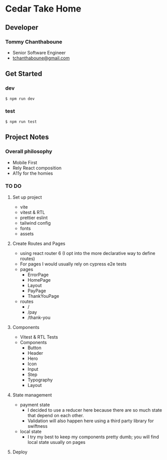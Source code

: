 # Cedar Take Home

## Developer

### Tommy Chanthaboune

- Senior Software Engineer
- tchanthaboune@gmail.com

## Get Started

### dev

`$ npm run dev`

### test

`$ npm run test`

## Project Notes

### Overall philosophy

- Mobile First
- Rely React composition
- A11y for the homies

### TO DO

1. Set up project

   - vite
   - vitest & RTL
   - prettier eslint
   - tailwind config
   - fonts
   - assets

2. Create Routes and Pages

   - using react router 6 (I opt into the more declarative way to define routes)
   - For pages I would usually rely on cypress e2e tests
   - pages
     - ErrorPage
     - HomePage
     - Layout
     - PayPage
     - ThankYouPage
   - routes
     - /
     - /pay
     - /thank-you

3. Components

   - Vitest & RTL Tests
   - Components
     - Button
     - Header
     - Hero
     - Icon
     - Input
     - Step
     - Typography
     - Layout

4. State management

   - payment state
     - I decided to use a reducer here because there are so much state that depend on each other.
     - Validation will also happen here using a third party library for swiftness
   - local state
     - I try my best to keep my components pretty dumb; you will find local state usually on pages

5. Deploy
